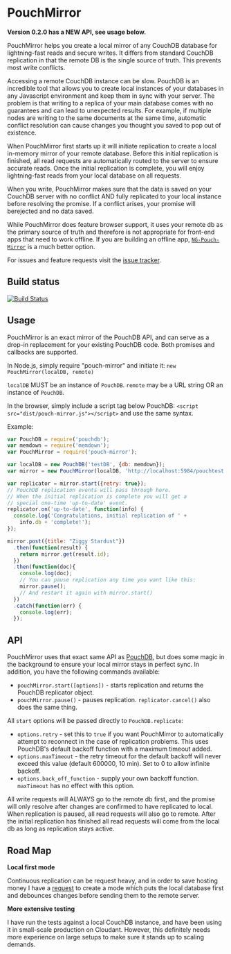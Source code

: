 PouchMirror
===

**Version 0.2.0 has a NEW API, see usage below.**

PouchMirror helps you create a local mirror of any CouchDB database for lightning-fast reads and secure writes. It differs from standard CouchDB replication in that the remote DB is the single source of truth. This prevents most write conflicts.

Accessing a remote CouchDB instance can be slow. PouchDB is an incredible tool that allows you to create local instances of your databases in any Javascript environment and keep them in sync with your server. The problem is that writing to a replica of your main database comes with no guarantees and can lead to unexpected results. For example, if multiple nodes are writing to the same documents at the same time, automatic conflict resolution can cause changes you thought you saved to pop out of existence.

When PouchMirror first starts up it will initiate replication to create a local in-memory mirror of your remote database. Before this initial replication is finished, all read requests are automatically routed to the server to ensure accurate reads. Once the initial replication is complete, you will enjoy lightning-fast reads from your local database on all requests.

When you write, PouchMirror makes sure that the data is saved on your CouchDB server with no conflict AND fully replicated to your local instance before resolving the promise. If a conflict arises, your promise will berejected and no data saved.

While PouchMirror does feature browser support, it uses your remote db as the primary source of truth and therefore is not appropriate for front-end apps that need to work offline. If you are building an offline app, [`NG-Pouch-Mirror`](https://github.com/colinskow/ng-pouch-mirror) is a much better option.

For issues and feature requests visit the [issue tracker](https://github.com/colinskow/pouch-mirror/issues).

Build status
---
[![Build Status](https://travis-ci.org/colinskow/pouch-mirror.png?branch=master)](https://travis-ci.org/colinskow/pouch-mirror)

Usage
---
PouchMirror is an exact mirror of the PouchDB API, and can serve as a drop-in replacement for your existing PouchDB code. Both promises and callbacks are supported.

In Node.js, simply require "pouch-mirror" and initiate it:
`new PouchMirror(localDB, remote)`

`localDB` MUST be an instance of `PouchDB`. `remote` may be a URL string OR an instance of `PouchDB`.

In the browser, simply include a script tag below PouchDB:
`<script src="dist/pouch-mirror.js"></script>` and use the same syntax.

Example:
```Javascript
var PouchDB = require('pouchdb');
var memdown = require('memdown');
var PouchMirror = require('pouch-mirror');

var localDB = new PouchDB('testDB', {db: memdown});
var mirror = new PouchMirror(localDB, 'http://localhost:5984/pouchtest');

var replicator = mirror.start({retry: true});
// PouchDB replication events will pass through here.
// When the initial replication is complete you will get a
// special one-time 'up-to-date' event.
replicator.on('up-to-date', function(info) {
  console.log('Congratulations, initial replication of ' +
    info.db + 'complete!');
});

mirror.post({title: "Ziggy Stardust"})
  .then(function(result) {
    return mirror.get(result.id);
  })
  .then(function(doc){
    console.log(doc);
    // You can pause replication any time you want like this:
    mirror.pause();
    // And restart it again with mirror.start()
  })
  .catch(function(err) {
    console.log(err);
  });
```

API
---
PouchMirror uses that exact same API as [PouchDB](http://pouchdb.com/api.html), but does some magic in the background to ensure your local mirror stays in perfect sync. In addition, you have the following commands available:

* `pouchMirror.start([options])` - starts replication and returns the PouchDB replicator object.
* `pouchMirror.pause()` - pauses replication. `replicator.cancel()` also does the same thing.

All `start` options will be passed directly to `PouchDB.replicate`:
* `options.retry` - set this to `true` if you want PouchMirror to automatically attempt to reconnect in the case of replication problems. This uses PouchDB's default backoff function with a maximum timeout added.
* `options.maxTimeout` - the retry timeout for the default backoff will never exceed this value (default 600000, 10 min). Set to 0 to allow infinite backoff.
* `options.back_off_function` - supply your own backoff function. `maxTimeout` has no effect with this option.

All write requests will ALWAYS go to the remote db first, and the promise will only resolve after changes are confirmed to have replicated to local. When replication is paused, all read requests will also go to remote. After the initial replication has finished all read requests will come from the local db as long as replication stays active.

Road Map
---

**Local first mode**

Continuous replication can be request heavy, and in order to save hosting money I have a [request](https://github.com/colinskow/pouch-mirror/issues/5) to create a mode which puts the local database first and debounces changes before sending them to the remote server.

**More extensive testing**

I have run the tests against a local CouchDB instance, and have been using it in small-scale production on Cloudant. However, this definitely needs more experience on large setups to make sure it stands up to scaling demands.
